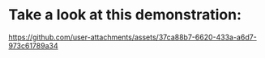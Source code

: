 <h1>Take a look at this demonstration: </h1>

https://github.com/user-attachments/assets/37ca88b7-6620-433a-a6d7-973c61789a34
